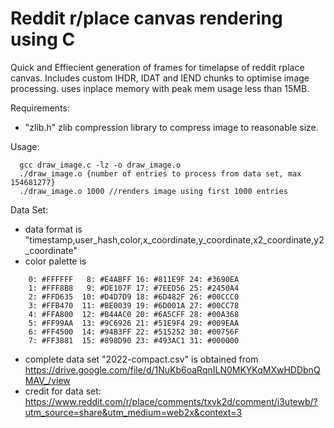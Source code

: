 # Reddit r/place canvas rendering using C

Quick and Effiecient generation of frames for timelapse of reddit rplace canvas. Includes custom IHDR, IDAT and IEND chunks to optimise image processing. uses inplace memory with peak mem usage less than 15MB.

Requirements:
  - "zlib.h" zlib compression library to compress image to reasonable size.

Usage:

```
  gcc draw_image.c -lz -o draw_image.o
  ./draw_image.o {number of entries to process from data set, max 154681277}
  ./draw_image.o 1000 //renders image using first 1000 entries
```
Data Set:
  - data format is "timestamp,user_hash,color,x_coordinate,y_coordinate,x2_coordinate,y2_coordinate"
  - color palette is
  ```
      0: #FFFFFF   8: #E4ABFF 16: #811E9F 24: #3690EA
      1: #FFF8B8   9: #DE107F 17: #7EED56 25: #2450A4
      2: #FFD635  10: #D4D7D9 18: #6D482F 26: #00CCC0
      3: #FFB470  11: #BE0039 19: #6D001A 27: #00CC78
      4: #FFA800  12: #B44AC0 20: #6A5CFF 28: #00A368
      5: #FF99AA  13: #9C6926 21: #51E9F4 29: #009EAA
      6: #FF4500  14: #94B3FF 22: #515252 30: #00756F
      7: #FF3881  15: #898D90 23: #493AC1 31: #000000
  ```
  - complete data set "2022-compact.csv" is obtained from https://drive.google.com/file/d/1NuKb6oaRqnILN0MKYKqMXwHDDbnQMAV_/view
  - credit for data set: https://www.reddit.com/r/place/comments/txvk2d/comment/i3utewb/?utm_source=share&utm_medium=web2x&context=3
